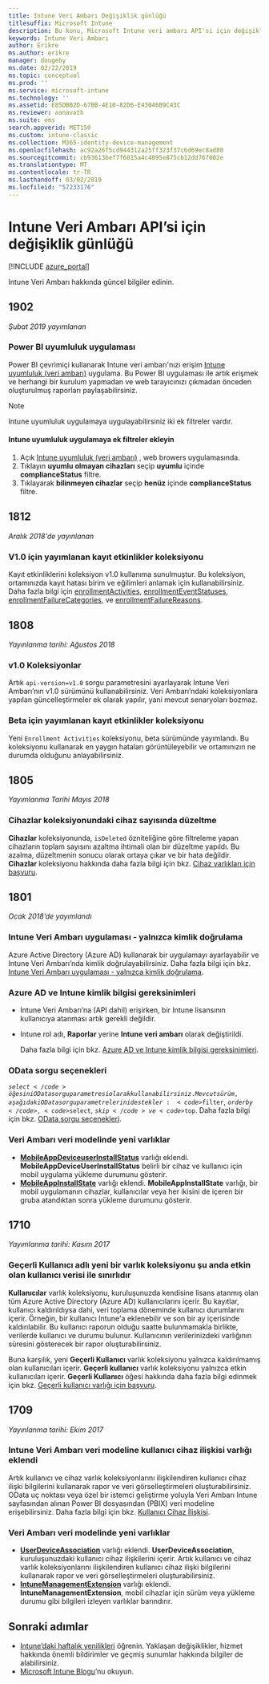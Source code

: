 ```yaml
---
title: Intune Veri Ambarı Değişiklik günlüğü
titlesuffix: Microsoft Intune
description: Bu konu, Microsoft Intune veri ambarı API'si için değişikliklerin bir listesini sağlar.
keywords: Intune Veri Ambarı
author: Erikre
ms.author: erikre
manager: dougeby
ms.date: 02/22/2019
ms.topic: conceptual
ms.prod: ''
ms.service: microsoft-intune
ms.technology: ''
ms.assetid: E85DBB2D-67BB-4E10-82D6-E43046B9C43C
ms.reviewer: aanavath
ms.suite: ems
search.appverid: MET150
ms.custom: intune-classic
ms.collection: M365-identity-device-management
ms.openlocfilehash: ac92a26f5cd944312a25ff323f37c6d69ec8ad80
ms.sourcegitcommit: cb93613bef7f6015a4c4095e875cb12dd76f002e
ms.translationtype: MT
ms.contentlocale: tr-TR
ms.lasthandoff: 03/02/2019
ms.locfileid: "57233176"
---
```

# <a name="change-log-for-the-intune-data-warehouse-api"></a>Intune Veri Ambarı API’si için değişiklik günlüğü

[!INCLUDE [azure_portal](./includes/azure_portal.md)]

Intune Veri Ambarı hakkında güncel bilgiler edinin.

## <a name="1902"></a>1902 
_Şubat 2019 yayımlanan_

### <a name="power-bi-compliance-app"></a>Power BI uyumluluk uygulaması 

Power BI çevrimiçi kullanarak Intune veri ambarı'nızı erişim [Intune uyumluluk (veri ambarı)](https://app.powerbi.com/groups/me/getapps/services/Intune_dw_compliance) uygulama. Bu Power BI uygulaması ile artık erişmek ve herhangi bir kurulum yapmadan ve web tarayıcınızı çıkmadan önceden oluşturulmuş raporları paylaşabilirsiniz. 

> [!NOTE]
> Intune uyumluluk uygulamaya uygulayabilirsiniz iki ek filtreler vardır.

#### <a name="add-additional-filters-to-the-intune-compliance-app"></a>Intune uyumluluk uygulamaya ek filtreler ekleyin
1. Açık [Intune uyumluluk (veri ambarı)](https://app.powerbi.com/groups/me/getapps/services/Intune_dw_compliance) , web browers uygulamasında.
2. Tıklayın **uyumlu olmayan cihazları** seçip **uyumlu** içinde **complianceStatus** filtre. 
3. Tıklayarak **bilinmeyen cihazlar** seçip **henüz** içinde **complianceStatus** filtre. 

## <a name="1812"></a>1812 
_Aralık 2018'de yayınlanan_

### <a name="enrollment-activities-collection-released-to-v10"></a>V1.0 için yayımlanan kayıt etkinlikler koleksiyonu 

Kayıt etkinliklerini koleksiyon v1.0 kullanıma sunulmuştur. Bu koleksiyon, ortamınızda kayıt hatası birim ve eğilimleri anlamak için kullanabilirsiniz. Daha fazla bilgi için [enrollmentActivities](intune-data-warehouse-collections.md#enrollmentactivities), [enrollmentEventStatuses](intune-data-warehouse-collections.md#enrollmenteventstatuses), [enrollmentFailureCategories](intune-data-warehouse-collections.md#enrollmentfailurecategories), ve [ enrollmentFailureReasons](intune-data-warehouse-collections.md#enrollmentfailurereasons).

## <a name="1808"></a>1808
_Yayınlanma tarihi: Ağustos 2018_

### <a name="v10-collections"></a>v1.0 Koleksiyonlar  

Artık `api-version=v1.0` sorgu parametresini ayarlayarak Intune Veri Ambarı’nın v1.0 sürümünü kullanabilirsiniz. Veri Ambarı’ndaki koleksiyonlara yapılan güncelleştirmeler ek olarak yapılır, yani mevcut senaryoları bozmaz.

### <a name="enrollment-activities-collection-released-to-beta"></a>Beta için yayımlanan kayıt etkinlikler koleksiyonu

Yeni `Enrollment Activities` koleksiyonu, beta sürümünde yayımlandı. Bu koleksiyonu kullanarak en yaygın hataları görüntüleyebilir ve ortamınızın ne durumda olduğunu anlayabilirsiniz. 


## <a name="1805"></a>1805
_Yayımlanma Tarihi Mayıs 2018_

### <a name="correction-to-device-count-in-devices-collection"></a>**Cihazlar** koleksiyonundaki cihaz sayısında düzeltme 

**Cihazlar** koleksiyonunda, `isDeleted` özniteliğine göre filtreleme yapan cihazların toplam sayısını azaltma ihtimali olan bir düzeltme yapıldı. Bu azalma, düzeltmenin sonucu olarak ortaya çıkar ve bir hata değildir. **Cihazlar** koleksiyonu hakkında daha fazla bilgi için bkz. [Cihaz varlıkları için başvuru](reports-ref-devices.md). 


## <a name="1801"></a>1801
_Ocak 2018’de yayımlandı_

### <a name="intune-data-warehouse-application-only-authentication----1867540---"></a>Intune Veri Ambarı uygulaması - yalnızca kimlik doğrulama <!-- 1867540 -->

Azure Active Directory (Azure AD) kullanarak bir uygulamayı ayarlayabilir ve Intune Veri Ambarı’nda kimlik doğrulayabilirsiniz. Daha fazla bilgi için bkz. [Intune Veri Ambarı uygulaması - yalnızca kimlik doğrulama](data-warehouse-app-only-auth.md).

### <a name="azure-ad-and-intune-credential-requirements----2077525---"></a>Azure AD ve Intune kimlik bilgisi gereksinimleri <!-- 2077525 -->

- Intune Veri Ambarı’na (API dahil) erişirken, bir Intune lisansının kullanıcıya atanması artık gerekli değildir.
- Intune rol adı, **Raporlar** yerine **Intune veri ambarı** olarak değiştirildi. 

    Daha fazla bilgi için bkz. [Azure AD ve Intune kimlik bilgisi gereksinimleri](reports-api-url.md#azure-ad-and-intune-credential-requirements).

### <a name="odata-query-options----2077711---"></a>OData sorgu seçenekleri <!-- 2077711 -->

<code>$select</code> öğesini OData sorgu parametresi olarak kullanabilirsiniz. Mevcut sürüm, aşağıdaki OData sorgu parametrelerini destekler: <code>$filter</code>, <code>$orderby</code>, <code>$select</code>, <code>$skip</code> ve <code>$top</code>. Daha fazla bilgi için bkz. [OData sorgu seçenekleri](reports-api-url.md#odata-query-options).

### <a name="new-entities-in-the-in-data-warehouse-data-model----2077804---"></a>Veri Ambarı veri modelinde yeni varlıklar <!-- 2077804 -->

 - [**MobileAppDeviceuserInstallStatus**](reports-ref-application.md#mobileappdeviceuserinstallstatus) varlığı eklendi. **MobileAppDeviceUserInstallStatus** belirli bir cihaz ve kullanıcı için mobil uygulama yükleme durumunu gösterir.
 - [**MobileAppInstallState**](reports-ref-application.md#mobileappinstallstate) varlığı eklendi. **MobileAppInstallState** varlığı, bir mobil uygulamanın cihazlar, kullanıcılar veya her ikisini de içeren bir gruba atandıktan sonra yükleme durumunu gösterir. 

## <a name="1710"></a>1710
_Yayımlanma tarihi: Kasım 2017_

### <a name="a-new-entity-collection-named-current-user-is-limited-to-currently-active-user-data----1544273---"></a>Geçerli Kullanıcı adlı yeni bir varlık koleksiyonu şu anda etkin olan kullanıcı verisi ile sınırlıdır <!-- 1544273 -->

**Kullanıcılar** varlık koleksiyonu, kuruluşunuzda kendisine lisans atanmış olan tüm Azure Active Directory (Azure AD) kullanıcılarını içerir. Bu kayıtlar, kullanıcı kaldırıldıysa dahi, veri toplama döneminde kullanıcı durumlarını içerir. Örneğin, bir kullanıcı Intune'a eklenebilir ve son bir ay içerisinde kaldırılabilir. Bu kullanıcı raporun olduğu saatte bulunmamakla birlikte, verilerde kullanıcı ve durumu bulunur. Kullanıcının verilerinizdeki varlığının süresini gösterecek bir rapor oluşturabilirsiniz.

Buna karşılık, yeni **Geçerli Kullanıcı** varlık koleksiyonu yalnızca kaldırılmamış olan kullanıcıları içerir. **Geçerli kullanıcı** varlık koleksiyonu yalnızca etkin kullanıcıları içerir. **Geçerli Kullanıcı** öğesi hakkında daha fazla bilgi edinmek için bkz. [Geçerli kullanıcı varlığı için başvuru](reports-ref-current-user.md).

## <a name="1709"></a>1709
_Yayınlanma tarihi: Ekim 2017_

### <a name="user-device-association-entity-collection-added-to-intune-data-warehouse-data-model----1187917---"></a>Intune Veri Ambarı veri modeline kullanıcı cihaz ilişkisi varlığı eklendi <!-- 1187917 -->

Artık kullanıcı ve cihaz varlık koleksiyonlarını ilişkilendiren kullanıcı cihaz ilişki bilgilerini kullanarak rapor ve veri görselleştirmeleri oluşturabilirsiniz. OData uç noktası veya özel bir istemci geliştirme yoluyla Veri Ambarı Intune sayfasından alınan Power BI dosyasından (PBIX) veri modeline erişebilirsiniz. Daha fazla bilgi için bkz. [Kullanıcı Cihaz İlişkisi](reports-ref-user-device.md).

### <a name="new-entities-in-the-in-data-warehouse-data-model----1479526--------"></a>Veri Ambarı veri modelinde yeni varlıklar <!-- 1479526 --><!-- -->

 - [**UserDeviceAssociation**](reports-ref-user-device.md) varlığı eklendi. **UserDeviceAssociation**, kuruluşunuzdaki kullanıcı cihaz ilişkilerini içerir. Artık kullanıcı ve cihaz varlık koleksiyonlarını ilişkilendiren kullanıcı cihaz ilişki bilgilerini kullanarak rapor ve veri görselleştirmeleri oluşturabilirsiniz.  
 - [**IntuneManagementExtension**](reports-ref-intunemanagementextension.md) varlığı eklendi. **IntuneManagementExtension**, mobil cihazlar için sürüm veya yükleme durumu gibi bilgileri izleyen varlıklar barındırır.

## <a name="next-steps"></a>Sonraki adımlar
 - [Intune’daki haftalık yenilikleri](whats-new.md) öğrenin. Yaklaşan değişiklikler, hizmet hakkında önemli bildirimler ve geçmiş sunumlar hakkında bilgiler de alabilirsiniz.
 - [Microsoft Intune Blogu](https://go.microsoft.com/fwlink/?LinkID=273882)’nu okuyun.
